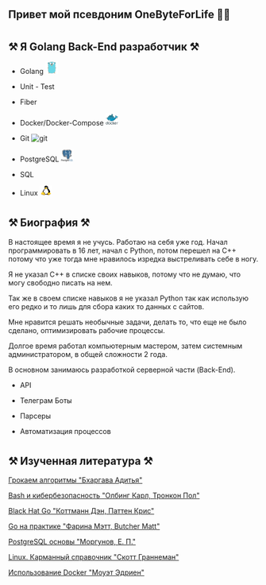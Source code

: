 ## Привет мой псевдоним OneByteForLife 👋🏻

#

## ⚒ Я Golang Back-End разработчик ⚒

- Golang <a href="https://golang.org" target="_blank" rel="noreferrer"> <img src="https://raw.githubusercontent.com/devicons/devicon/master/icons/go/go-original.svg" alt="go" width="25" height="25"/> </a>

- Unit - Test

- Fiber 

- Docker/Docker-Compose <img src="https://raw.githubusercontent.com/devicons/devicon/master/icons/docker/docker-original-wordmark.svg" alt="docker" width="25" height="25"/>

- Git <img src="https://www.vectorlogo.zone/logos/git-scm/git-scm-icon.svg" alt="git" width="25" height="25"/>

- PostgreSQL <a href="https://www.postgresql.org" target="_blank" rel="noreferrer"> <img src="https://raw.githubusercontent.com/devicons/devicon/master/icons/postgresql/postgresql-original-wordmark.svg" alt="postgresql" width="25" height="25"/> </a>

- SQL

- Linux <img src="https://raw.githubusercontent.com/devicons/devicon/master/icons/linux/linux-original.svg" alt="linux" width="25" height="20"/>

#

## ⚒ Биография ⚒

В настоящее время я не учусь. Работаю на себя уже год. Начал программировать в 16 лет, начал с Python, потом перешел на C++ потому что уже тогда мне нравилось изредка выстреливать себе в ногу. 

Я не указал C++ в списке своих навыков, потому что не думаю, что могу свободно писать на нем. 

Так же в своем списке навыков я не указал Python так как использую его редко и то лишь для сбора каких то данных с сайтов.

Мне нравится решать необычные задачи, делать то, что еще не было сделано, оптимизировать рабочие процессы.

Долгое время работал компьютерным мастером, затем системным администратором, в общей сложности 2 года.

В основном занимаюсь разработкой серверной части (Back-End).

- API

- Телеграм Боты

- Парсеры

- Автоматизация процессов

#

## ⚒ Изученная литература ⚒

 [Грокаем алгоритмы "Бхаргава Адитья"](https://www.ozon.ru/product/grokaem-algoritmy-illyustrirovannoe-posobie-dlya-programmistov-i-lyubopytstvuyushchih-139296295/reviews/)
 
 [Bash и кибербезопасность "Олбинг Карл, Тронкон Пол"](https://www.ozon.ru/product/bash-i-kiberbezopasnost-ataka-zashchita-i-analiz-iz-komandnoy-stroki-linux-olbing-karl-tronkon-pol-211432367/?sh=fhQX5BytKA)
 
 [Black Hat Go "Коттманн Дэн, Паттен Крис"](https://www.ozon.ru/product/black-hat-go-programmirovanie-dlya-hakerov-i-pentesterov-kottmann-den-patten-kris-683624025/?sh=fhQX5FOyaQ)
 
 [Go на практике "Фарина Мэтт, Butcher Matt"](https://www.ozon.ru/product/go-na-praktike-farina-mett-mett-butcher-matt-217051434/?sh=fhQX5GFYVQ)
 
 [PostgreSQL основы "Моргунов, Е. П."](https://www.chitai-gorod.ru/catalog/book/1091073/)
 
 [Linux. Карманный справочник "Скотт Граннеман"](https://www.chitai-gorod.ru/catalog/book/921406/)
 
 [Использование Docker "Моуэт Эдриен"](https://www.ozon.ru/product/ispolzovanie-docker-mouet-edrien-217051397/?sh=fhQX5HeXPg)

